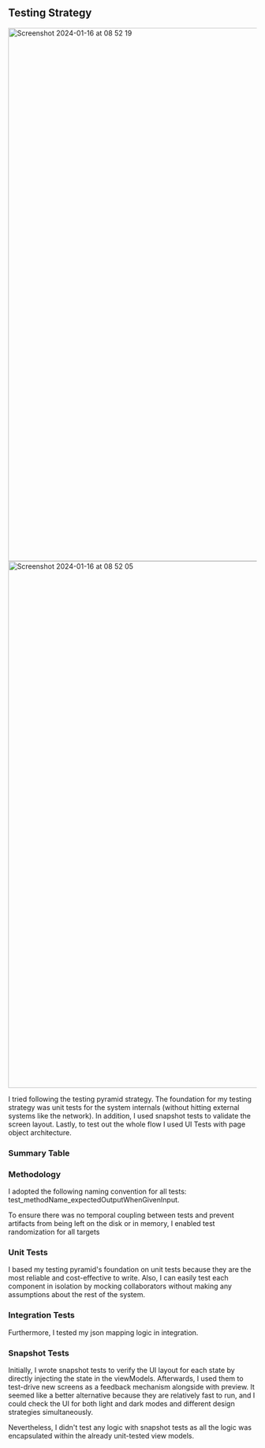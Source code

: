 ## Testing Strategy
<img width="1080" alt="Screenshot 2024-01-16 at 08 52 19" src="https://github.com/abdahad1996/WorldOfPAYBACK/assets/28492677/ea9d13d2-dbb1-4eb2-a8f6-b9faaa0ad739">
<img width="1067" alt="Screenshot 2024-01-16 at 08 52 05" src="https://github.com/abdahad1996/WorldOfPAYBACK/assets/28492677/58c1112b-288c-4319-acec-e55e4b8d26a1">

I tried following the testing pyramid strategy. The foundation for my testing strategy was unit tests for the system internals (without hitting external systems like the network). In addition, I used snapshot tests to validate the screen layout. Lastly, to test out the whole flow I used UI Tests with page object architecture. 

### Summary Table

### Methodology

I adopted the following naming convention for all tests: test_methodName_expectedOutputWhenGivenInput.

To ensure there was no temporal coupling between tests and prevent artifacts from being left on the disk or in memory, I enabled test randomization for all targets 

### Unit Tests

I based my testing pyramid's foundation on unit tests because they are the most reliable and cost-effective to write. Also, I can easily test each component in isolation by mocking collaborators without making any assumptions about the rest of the system.

### Integration Tests

Furthermore, I tested my json mapping logic in integration.

### Snapshot Tests

Initially, I wrote snapshot tests to verify the UI layout for each state by directly injecting the state in the viewModels. Afterwards, I used them to test-drive new screens as a feedback mechanism alongside with preview. It seemed like a better alternative because they are relatively fast to run, and I could check the UI for both light and dark modes and different design strategies simultaneously.

Nevertheless, I didn't test any logic with snapshot tests as all the logic was encapsulated within the already unit-tested view models.
